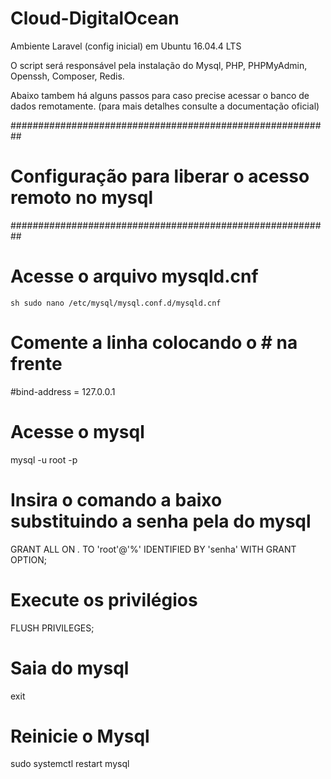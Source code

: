 # Cloud-DigitalOcean
Ambiente Laravel (config inicial) em  Ubuntu 16.04.4 LTS

O script será responsável  pela instalação do Mysql, PHP, PHPMyAdmin, Openssh, Composer, Redis.

Abaixo tambem há alguns passos para caso precise acessar o banco de dados remotamente.
(para mais detalhes consulte a documentação oficial)

##########################################################
#   Configuração para liberar o acesso remoto no mysql   #
##########################################################
# Acesse o arquivo mysqld.cnf
```sh sudo nano /etc/mysql/mysql.conf.d/mysqld.cnf```
# Comente a linha colocando o # na frente
#bind-address = 127.0.0.1
# Acesse o mysql
mysql -u root -p
# Insira o comando a baixo substituindo a senha pela do mysql
GRANT ALL ON *.* TO 'root'@'%' IDENTIFIED BY 'senha' WITH GRANT OPTION;
# Execute os privilégios 
FLUSH PRIVILEGES;
# Saia do mysql
exit
# Reinicie o Mysql
sudo systemctl restart mysql

